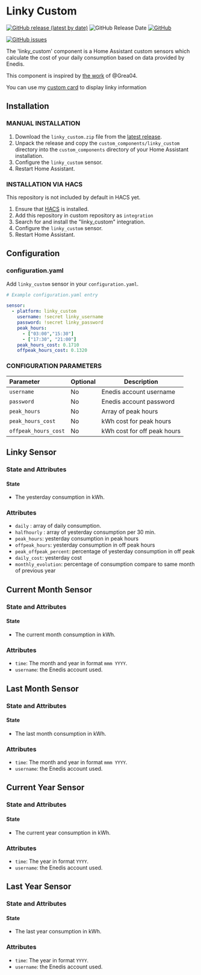 # Linky Custom

[![GitHub release (latest by date)](https://img.shields.io/github/v/release/royto/linky_custom)](https://github.com/royto/linky_custom/releases)
![GitHub Release Date](https://img.shields.io/github/release-date/royto/linky_custom)
[![GitHub](https://img.shields.io/github/license/royto/linky_custom)](LICENSE)

[![GitHub issues](https://img.shields.io/github/issues/royto/linky_custom)](https://github.com/royto/linky_custom/issues)

The 'linky_custom' component is a Home Assistant custom sensors which calculate the cost of your daily consumption based on data provided by Enedis.

This component is inspired by [the work](https://github.com/home-assistant/core/pull/20535) of @Grea04.

You can use my [custom card](https://github.com/royto/linky-card) to display linky information

## Installation

### MANUAL INSTALLATION

1. Download the `linky_custom.zip` file from the
   [latest release](https://github.com/royto/linky_custom/releases/latest).
2. Unpack the release and copy the `custom_components/linky_custom` directory
   into the `custom_components` directory of your Home Assistant
   installation.
3. Configure the `linky_custom` sensor.
4. Restart Home Assistant.

### INSTALLATION VIA HACS

This repository is not included by default in HACS yet.

1. Ensure that [HACS](https://custom-components.github.io/hacs/) is installed.
1. Add this repository in custom repository as `integration`
1. Search for and install the "linky_custom" integration.
1. Configure the `linky_custom` sensor.
1. Restart Home Assistant.

## Configuration

### configuration.yaml

Add `linky_custom` sensor in your `configuration.yaml`.

```yaml
# Example configuration.yaml entry

sensor:
  - platform: linky_custom
    username: !secret linky_username
    password: !secret linky_password
    peak_hours:
      - ["03:00","15:30"]
      - ["17:30", "21:00"]
    peak_hours_cost: 0.1710
    offpeak_hours_cost: 0.1320
```

### CONFIGURATION PARAMETERS

|Parameter             |Optional|Description
|:---------------------|--------|------------
| `username`           | No  | Enedis account username
| `password`           | No  | Enedis account password
| `peak_hours`         | No  | Array of peak hours
| `peak_hours_cost`    | No  | kWh cost for peak hours
| `offpeak_hours_cost` | No  | kWh cost for off peak hours

## Linky Sensor

### State and Attributes

#### State

* The yesterday consumption in kWh.

### Attributes

* `daily` : array of daily consumption.
* `halfhourly` : array of yesterday consumption per 30 min.
* `peak_hours`: yesterday consumption in peak hours
* `offpeak_hours`: yesterday consumption in off peak hours
* `peak_offpeak_percent`: percentage of yesterday consumption in off peak
* `daily_cost`: yesterday cost
* `monthly_evolution`: percentage of consumption compare to same month of previous year

## Current Month Sensor

### State and Attributes

#### State

* The current month consumption in kWh.

### Attributes

* `time`: The month and year in format `mmm YYYY`.
* `username`: the Enedis account used.

## Last Month Sensor

### State and Attributes

#### State

* The last month consumption in kWh.

### Attributes

* `time`: The month and year in format `mmm YYYY`.
* `username`: the Enedis account used.

## Current Year Sensor

### State and Attributes

#### State

* The current year consumption in kWh.

### Attributes

* `time`: The year in format `YYYY`.
* `username`: the Enedis account used.

## Last Year Sensor

### State and Attributes

#### State

* The last year consumption in kWh.

### Attributes

* `time`: The year in format `YYYY`.
* `username`: the Enedis account used.
